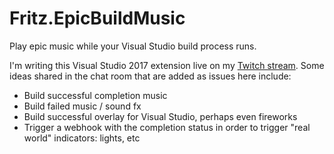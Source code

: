# Fritz.EpicBuildMusic
Play epic music while your Visual Studio build process runs.

I'm writing this Visual Studio 2017 extension live on my [Twitch stream](https://twitch.tv/csharpfritz).  Some ideas shared in the chat room that are added as issues here include:

*  Build successful completion music
*  Build failed music / sound fx
*  Build successful overlay for Visual Studio, perhaps even fireworks
*  Trigger a webhook with the completion status in order to trigger "real world" indicators: lights, etc 
